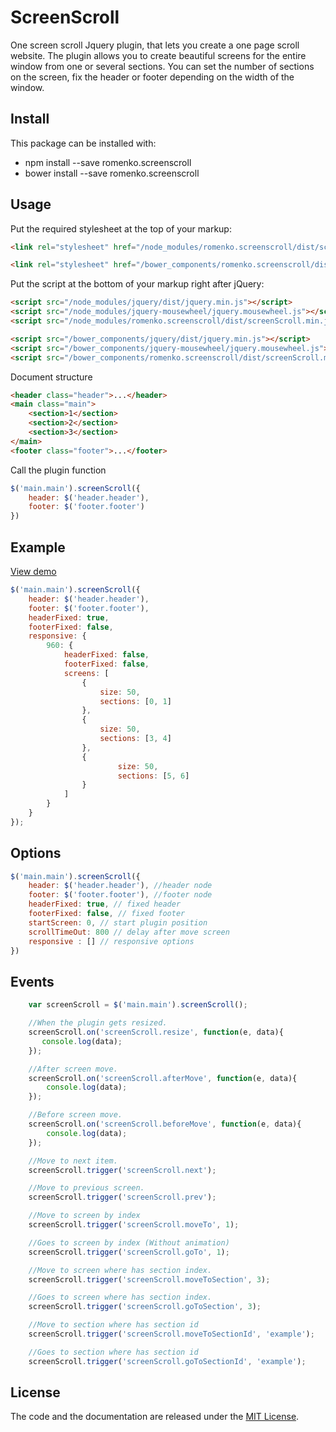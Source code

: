 # ScreenScroll
One screen scroll Jquery plugin, that lets you create a one page scroll website. The plugin allows you to create beautiful screens for the entire window from one or several sections. You can set the number of sections on the screen, fix the header or footer depending on the width of the window.

## Install
This package can be installed with:
- npm install --save romenko.screenscroll
- bower install --save romenko.screenscroll

## Usage
Put the required stylesheet at the top of your markup:
```html
<link rel="stylesheet" href="/node_modules/romenko.screenscroll/dist/screenScroll.min.css" />
```

```html
<link rel="stylesheet" href="/bower_components/romenko.screenscroll/dist/screenScroll.min.css" />
```

Put the script at the bottom of your markup right after jQuery:
```html
<script src="/node_modules/jquery/dist/jquery.min.js"></script>
<script src="/node_modules/jquery-mousewheel/jquery.mousewheel.js"></script>
<script src="/node_modules/romenko.screenscroll/dist/screenScroll.min.js"></script>
```

```html
<script src="/bower_components/jquery/dist/jquery.min.js"></script>
<script src="/bower_components/jquery-mousewheel/jquery.mousewheel.js"></script>
<script src="/bower_components/romenko.screenscroll/dist/screenScroll.min.js"></script>
```

Document structure
```html
<header class="header">...</header>
<main class="main">
    <section>1</section>
    <section>2</section>
    <section>3</section>
</main>
<footer class="footer">...</footer>
```

Call the plugin function
```javascript
$('main.main').screenScroll({
    header: $('header.header'),
    footer: $('footer.footer')
})
```
## Example
[View demo](http://screenscroll.romenko.com.ua/)
```javascript
$('main.main').screenScroll({
    header: $('header.header'),
    footer: $('footer.footer'),
    headerFixed: true,
    footerFixed: false,
    responsive: {
        960: {
            headerFixed: false,
            footerFixed: false,
            screens: [
                {
                    size: 50,
                    sections: [0, 1]
                },
                {
                    size: 50,
                    sections: [3, 4]
                },
                {
                        size: 50,
                        sections: [5, 6]
                }
            ]
        }
    }
});
```

## Options
```javascript
$('main.main').screenScroll({
    header: $('header.header'), //header node
    footer: $('footer.footer'), //footer node
    headerFixed: true, // fixed header
    footerFixed: false, // fixed footer
    startScreen: 0, // start plugin position
    scrollTimeOut: 800 // delay after move screen
    responsive : [] // responsive options
})
```
## Events
```javascript
    var screenScroll = $('main.main').screenScroll();

    //When the plugin gets resized.
    screenScroll.on('screenScroll.resize', function(e, data){
       console.log(data);
    });

    //After screen move.
    screenScroll.on('screenScroll.afterMove', function(e, data){
        console.log(data);
    });

    //Before screen move.
    screenScroll.on('screenScroll.beforeMove', function(e, data){
        console.log(data);
    });

    //Move to next item.
    screenScroll.trigger('screenScroll.next');

    //Move to previous screen.
    screenScroll.trigger('screenScroll.prev');

    //Move to screen by index
    screenScroll.trigger('screenScroll.moveTo', 1);

    //Goes to screen by index (Without animation)
    screenScroll.trigger('screenScroll.goTo', 1);

    //Move to screen where has section index.
    screenScroll.trigger('screenScroll.moveToSection', 3);

    //Goes to screen where has section index.
    screenScroll.trigger('screenScroll.goToSection', 3);

    //Move to section where has section id
    screenScroll.trigger('screenScroll.moveToSectionId', 'example');

    //Goes to section where has section id
    screenScroll.trigger('screenScroll.goToSectionId', 'example');
```

## License
The code and the documentation are released under the [MIT License](LICENSE).
